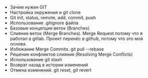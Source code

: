 + Зачем нужен GIT
+ Настройка окружения и git clone
+ Git init, status, remote, add, commit, push
+ Использование .gitignore файла
+ Базовые концепции веток (Branches)
+ Слияние веток (Merge Branches). Merge Request потому что я работал в gitlab. Проект перенёс в github, потому что это моя основа.
+ Избежание Merge Commits. git pull --rebase
+ Решение конфликтов слияния (Resolving Merge Conflicts)
+ Использование git stash
+ Возврат назад в истории изменений
+ Отмена изменений. git reset, git revert



